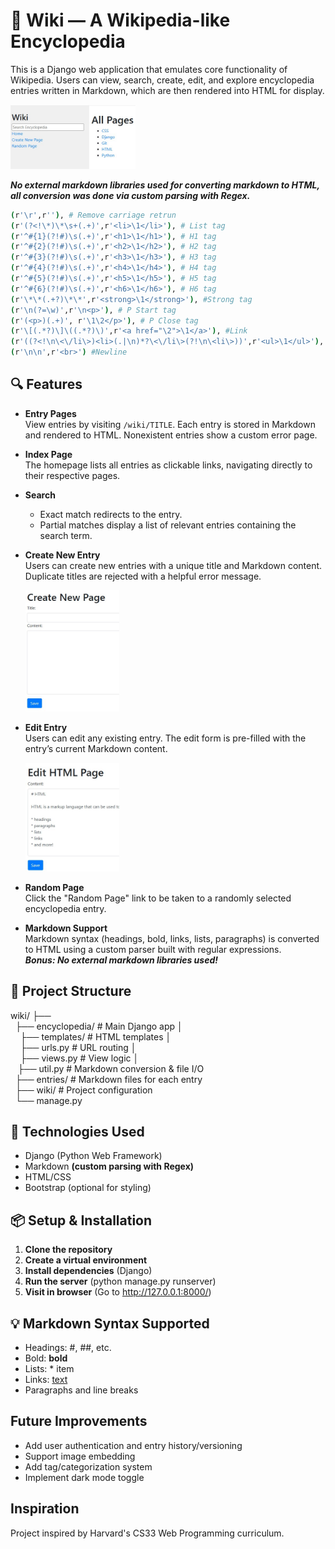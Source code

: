 # 🧠 Wiki — A Wikipedia-like Encyclopedia

This is a Django web application that emulates core functionality of Wikipedia. Users can view, search, create, edit, and explore encyclopedia entries written in Markdown, which are then rendered into HTML for display. 

<img src="https://github.com/apiyarali/Wiki-A-Wikipedia-like-Encyclopedia/blob/07b3234928d89f00c9303a4da273f0cf8d11e3f5/screenshots/wiki_main.jpg" alt="wiki_main" width="200">

**_No external markdown libraries used for converting markdown to HTML, all conversion was done via custom parsing with Regex._**
```bash
(r'\r',r''), # Remove carriage retrun
(r'(?<!\*)\*\s+(.+)',r'<li>\1</li>'), # List tag
(r'^#{1}(?!#)\s(.+)',r'<h1>\1</h1>'), # H1 tag
(r'^#{2}(?!#)\s(.+)',r'<h2>\1</h2>'), # H2 tag
(r'^#{3}(?!#)\s(.+)',r'<h3>\1</h3>'), # H3 tag
(r'^#{4}(?!#)\s(.+)',r'<h4>\1</h4>'), # H4 tag
(r'^#{5}(?!#)\s(.+)',r'<h5>\1</h5>'), # H5 tag
(r'^#{6}(?!#)\s(.+)',r'<h6>\1</h6>'), # H6 tag
(r'\*\*(.+?)\*\*',r'<strong>\1</strong>'), #Strong tag
(r'\n(?=\w)',r'\n<p>'), # P Start tag
(r'(<p>)(.+)', r'\1\2</p>'), # P Close tag
(r'\[(.*?)\]\((.*?)\)',r'<a href="\2">\1</a>'), #Link
(r'((?<!\n\<\/li\>)<li>(.|\n)*?\<\/li\>(?!\n\<li\>))',r'<ul>\1</ul>'), #UL tag
(r'\n\n',r'<br>') #Newline
```

## 🔍 Features

- **Entry Pages**  
  View entries by visiting `/wiki/TITLE`. Each entry is stored in Markdown and rendered to HTML. Nonexistent entries show a custom error page.

- **Index Page**  
  The homepage lists all entries as clickable links, navigating directly to their respective pages.

- **Search**  
  - Exact match redirects to the entry.  
  - Partial matches display a list of relevant entries containing the search term.

- **Create New Entry**  
  Users can create new entries with a unique title and Markdown content. Duplicate titles are rejected with a helpful error message.
  
  <img src="https://github.com/apiyarali/Wiki-A-Wikipedia-like-Encyclopedia/blob/07b3234928d89f00c9303a4da273f0cf8d11e3f5/screenshots/wiki_newpage.jpg" alt="wiki_newpage" width="150">
  
- **Edit Entry**  
  Users can edit any existing entry. The edit form is pre-filled with the entry’s current Markdown content.

  <img src="https://github.com/apiyarali/Wiki-A-Wikipedia-like-Encyclopedia/blob/07b3234928d89f00c9303a4da273f0cf8d11e3f5/screenshots/wiki_editpage.jpg" alt="wiki_editpage" width="150">

- **Random Page**  
  Click the "Random Page" link to be taken to a randomly selected encyclopedia entry.

- **Markdown Support**  
  Markdown syntax (headings, bold, links, lists, paragraphs) is converted to HTML using a custom parser built with regular expressions.  
  **_Bonus: No external markdown libraries used!_**

## 📂 Project Structure

wiki/ ├── </br>
  &nbsp;&nbsp;├── encyclopedia/ # Main Django app │ </br> 
        &nbsp;&nbsp;&nbsp;&nbsp;├── templates/ # HTML templates │ </br>
        &nbsp;&nbsp;&nbsp;&nbsp;├── urls.py # URL routing │ </br>
        &nbsp;&nbsp;&nbsp;&nbsp;├── views.py # View logic │ </br>
        &nbsp;&nbsp;&nbsp;├── util.py # Markdown conversion & file I/O </br>
   &nbsp;&nbsp;├── entries/ # Markdown files for each entry </br>
   &nbsp;&nbsp;├── wiki/ # Project configuration </br>
   &nbsp;&nbsp;└── manage.py </br>

## 🧰 Technologies Used

- Django (Python Web Framework)
- Markdown **(custom parsing with Regex)**
- HTML/CSS
- Bootstrap (optional for styling)

## 📦 Setup & Installation

1. **Clone the repository**
2. **Create a virtual environment**
3. **Install dependencies** (Django)
4. **Run the server** (python manage.py runserver)
5. **Visit in browser** (Go to http://127.0.0.1:8000/)

## 💡 Markdown Syntax Supported

* Headings: #, ##, etc.
* Bold: **bold**
* Lists: * item
* Links: [text](url)
* Paragraphs and line breaks

## Future Improvements

* Add user authentication and entry history/versioning
* Support image embedding
* Add tag/categorization system
* Implement dark mode toggle

## Inspiration
Project inspired by Harvard's CS33 Web Programming curriculum.
